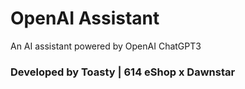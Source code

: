 # OpenAI Assistant
An AI assistant powered by OpenAI ChatGPT3

### Developed by Toasty | 614 eShop x Dawnstar
